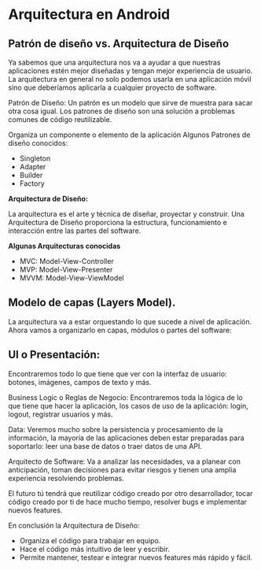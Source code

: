 # Arquitectura en Android

## Patrón de diseño vs. Arquitectura de Diseño

Ya sabemos que una arquitectura nos va a ayudar a que nuestras aplicaciones estén mejor diseñadas y tengan mejor experiencia de usuario. La arquitectura en general no solo podemos usarla en una aplicación móvil sino que deberíamos aplicarla a cualquier proyecto de software.

Patrón de Diseño: Un patrón es un modelo que sirve de muestra para sacar otra cosa igual. Los patrones de diseño son una solución a problemas comunes de código reutilizable.

Organiza un componente o elemento de la aplicación
Algunos Patrones de diseño conocidos:

+ Singleton
+ Adapter
+ Builder
+ Factory

**Arquitectura de Diseño:**  

La arquitectura es el arte y técnica de diseñar, proyectar y construir. Una Arquitectura de Diseño proporciona la estructura, funcionamiento e interacción entre las partes del software.

**Algunas Arquitecturas conocidas**  

+ MVC: Model-View-Controller
+ MVP: Model-View-Presenter
+ MVVM: Model-View-ViewModel


## Modelo de capas (Layers Model).  

La arquitectura va a estar orquestando lo que sucede a nivel de aplicación. Ahora vamos a organizarlo en capas, módulos o partes del software:

## UI o Presentación: 

Encontraremos todo lo que tiene que ver con la interfaz de usuario: botones, imágenes, campos de texto y más.

Business Logic o Reglas de Negocio: Encontraremos toda la lógica de lo que tiene que hacer la aplicación, los casos de uso de la aplicación: login, logout, registrar usuarios y más.

Data: Veremos mucho sobre la persistencia y procesamiento de la información, la mayoría de las aplicaciones deben estar preparadas para soportarlo: leer una base de datos o traer datos de una API.

Arquitecto de Software: Va a analizar las necesidades, va a planear con anticipación, toman decisiones para evitar riesgos y tienen una amplia experiencia resolviendo problemas.

El futuro tú tendrá que reutilizar código creado por otro desarrollador, tocar código creado por ti de hace mucho tiempo, resolver bugs e implementar nuevos features.

En conclusión la Arquitectura de Diseño:

+ Organiza el código para trabajar en equipo.
+ Hace el código más intuitivo de leer y escribir.
+ Permite mantener, testear e integrar nuevos features más rápido y fácil.

